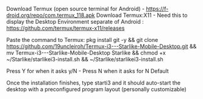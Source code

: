 Download Termux (open source terminal for Android) - https://f-droid.org/repo/com.termux_118.apk
Download Termux:X11 - Need this to display the Desktop Environment separate of Android : https://github.com/termux/termux-x11/releases

Paste the command to Termux:
pkg install git -y && git clone https://github.com/19uncleiroh/Termux-i3---Starlike-Mobile-Desktop.git && mv Termux-i3---Starlike-Mobile-Desktop Starlike && chmod +x ~/Starlike/starlikei3-install.sh && ~/Starlike/starlikei3-install.sh

Press Y for when it asks y/N - Press N when it asks for N Default

Once the installation finishes, type starti3 and it should auto-start the desktop with a preconfigured program layout (personally customizable)
